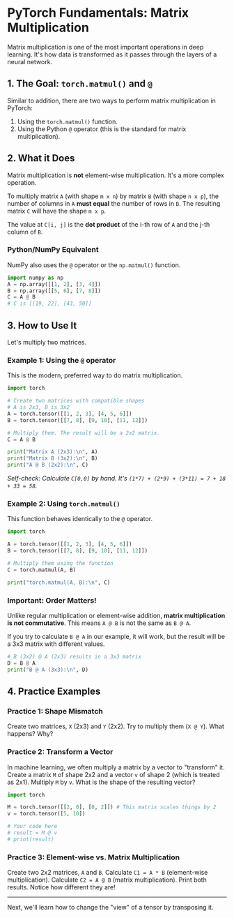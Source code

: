 # PyTorch Fundamentals: Matrix Multiplication

Matrix multiplication is one of the most important operations in deep learning. It's how data is transformed as it passes through the layers of a neural network.

## 1. The Goal: `torch.matmul()` and `@`

Similar to addition, there are two ways to perform matrix multiplication in PyTorch:
1.  Using the `torch.matmul()` function.
2.  Using the Python `@` operator (this is the standard for matrix multiplication).

## 2. What it Does

Matrix multiplication is **not** element-wise multiplication. It's a more complex operation.

To multiply matrix `A` (with shape `m x n`) by matrix `B` (with shape `n x p`), the number of columns in `A` **must equal** the number of rows in `B`. The resulting matrix `C` will have the shape `m x p`.

The value at `C[i, j]` is the **dot product** of the i-th row of `A` and the j-th column of `B`.

### Python/NumPy Equivalent

NumPy also uses the `@` operator or the `np.matmul()` function.
```python
import numpy as np
A = np.array([[1, 2], [3, 4]])
B = np.array([[5, 6], [7, 8]])
C = A @ B
# C is [[19, 22], [43, 50]]
```

## 3. How to Use It

Let's multiply two matrices.

### Example 1: Using the `@` operator

This is the modern, preferred way to do matrix multiplication.

```python
import torch

# Create two matrices with compatible shapes
# A is 2x3, B is 3x2
A = torch.tensor([[1, 2, 3], [4, 5, 6]])
B = torch.tensor([[7, 8], [9, 10], [11, 12]])

# Multiply them. The result will be a 2x2 matrix.
C = A @ B

print("Matrix A (2x3):\n", A)
print("Matrix B (3x2):\n", B)
print("A @ B (2x2):\n", C)
```
*Self-check: Calculate `C[0,0]` by hand. It's `(1*7) + (2*9) + (3*11) = 7 + 18 + 33 = 58`.*

### Example 2: Using `torch.matmul()`

This function behaves identically to the `@` operator.

```python
import torch

A = torch.tensor([[1, 2, 3], [4, 5, 6]])
B = torch.tensor([[7, 8], [9, 10], [11, 12]])

# Multiply them using the function
C = torch.matmul(A, B)

print("torch.matmul(A, B):\n", C)
```

### Important: Order Matters!

Unlike regular multiplication or element-wise addition, **matrix multiplication is not commutative**. This means `A @ B` is not the same as `B @ A`.

If you try to calculate `B @ A` in our example, it will work, but the result will be a 3x3 matrix with different values.

```python
# B (3x2) @ A (2x3) results in a 3x3 matrix
D = B @ A
print("B @ A (3x3):\n", D)
```

## 4. Practice Examples

### Practice 1: Shape Mismatch

Create two matrices, `X` (2x3) and `Y` (2x2). Try to multiply them (`X @ Y`). What happens? Why?

### Practice 2: Transform a Vector

In machine learning, we often multiply a matrix by a vector to "transform" it.
Create a matrix `M` of shape 2x2 and a vector `v` of shape 2 (which is treated as 2x1).
Multiply `M` by `v`. What is the shape of the resulting vector?

```python
import torch

M = torch.tensor([[2, 0], [0, 2]]) # This matrix scales things by 2
v = torch.tensor([5, 10])

# Your code here
# result = M @ v
# print(result)
```

### Practice 3: Element-wise vs. Matrix Multiplication

Create two 2x2 matrices, `A` and `B`.
Calculate `C1 = A * B` (element-wise multiplication).
Calculate `C2 = A @ B` (matrix multiplication).
Print both results. Notice how different they are!

---

Next, we'll learn how to change the "view" of a tensor by transposing it.

